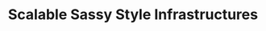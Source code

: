 ---
layout: post
title: "Scalable Sassy Style Infrastructures"
description: "Writing extensible styles for the web, without sacrificing reuse."
tags: ["Web"]
---